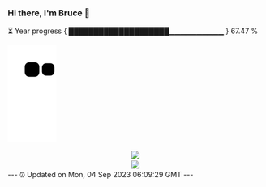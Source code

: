 ### Hi there, I'm Bruce 👋
⏳ Year progress { ████████████████████▁▁▁▁▁▁▁▁▁▁ } 67.47 %

![](https://raw.githubusercontent.com/Swiftie13st/Swiftie13st/main/assets/github-contribution-grid-snake.svg)


<div align="center"> <img src="https://metrics.lecoq.io/Swiftie13st?template=classic&config.timezone=Asia%2FShanghai"> </div>

<div align="center"> <img src="https://github-readme-streak-stats.herokuapp.com/?user=Swiftie13st" /> </div>
---
⏰ Updated on Mon, 04 Sep 2023 06:09:29 GMT
---

